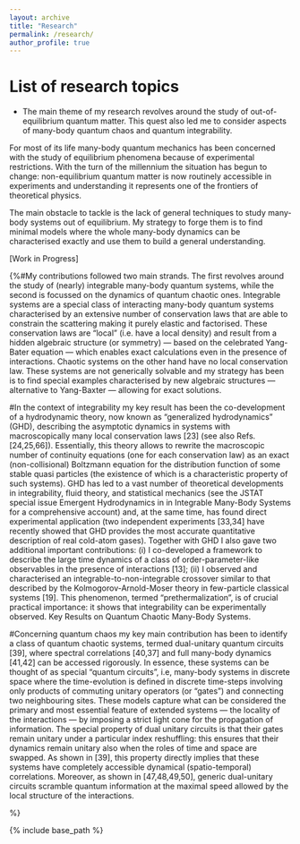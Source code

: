 ```yaml
---
layout: archive
title: "Research"
permalink: /research/
author_profile: true
---
```


List of research topics
======


* The main theme of my research revolves around the study of out-of-equilibrium quantum matter. This quest also led me to consider aspects of many-body quantum chaos and quantum integrability.
  
For most of its life many-body quantum mechanics has been concerned with the study of equilibrium phenomena because of experimental restrictions. With the turn of the millennium the situation has begun to change: non-equilibrium quantum matter is now routinely accessible in experiments and understanding it represents one of the frontiers of theoretical physics.   

The main obstacle to tackle is the lack of general techniques to study many-body systems out of equilibrium. My strategy to forge them is to find minimal models where the whole many-body dynamics can be characterised exactly and use them to build a general understanding. 

[Work in Progress]

{%#My contributions followed two main strands. The first revolves around the study of (nearly) integrable many-body quantum systems, while the second is focussed on the dynamics of quantum chaotic ones. Integrable systems are a special class of interacting many-body quantum systems characterised by an extensive number of conservation laws that are able to constrain the scattering making it purely elastic and factorised. These conservation laws are “local” (i.e. have a local density) and result from a hidden algebraic structure (or symmetry) — based on the celebrated Yang-Bater equation — which enables exact calculations even in the presence of interactions. Chaotic systems on the other hand have no local conservation law. These systems are not generically solvable and my strategy has been is to find special examples characterised by new algebraic structures — alternative to Yang-Baxter — allowing for exact solutions.


#In the context of integrability my key result has been the co-development of a hydrodynamic theory, now known as “generalized hydrodynamics” (GHD), describing the asymptotic dynamics in systems with macroscopically many local conservation laws [23] (see also Refs. [24,25,66]). Essentially, this theory allows to rewrite the macroscopic number of continuity equations (one for each conservation law) as an exact (non-collisional) Boltzmann equation for the distribution function of some stable quasi particles (the existence of which is a characteristic property of such systems). GHD has led to a vast number of theoretical developments in integrability, fluid theory, and statistical mechanics (see the JSTAT special issue Emergent Hydrodynamics in in Integrable Many-Body Systems for a comprehensive account) and, at the same time, has found direct experimental application (two independent experiments [33,34] have recently showed that GHD provides the most accurate quantitative description of real cold-atom gases). Together with GHD I also gave two additional important contributions: (i) I co-developed a framework to describe the large time dynamics of a class of order-parameter-like observables in the presence of interactions [13]; (ii) I observed and characterised an integrable-to-non-integrable crossover similar to that described by the Kolmogorov-Arnold-Moser theory in few-particle classical systems [19]. This phenomenon, termed “prethermalization”, is of crucial practical importance: it shows that integrability can be experimentally observed. Key Results on Quantum Chaotic Many-Body Systems. 


#Concerning quantum chaos my key main contribution has been to identify a class of quantum chaotic systems, termed dual-unitary quantum circuits [39], where spectral correlations [40,37] and full many-body dynamics [41,42] can be accessed rigorously. In essence, these systems can be thought of as special “quantum circuits”, i.e, many-body systems in discrete space where the time-evolution is defined in discrete time-steps involving only products of commuting unitary operators (or “gates”) and connecting two neighbouring sites. These models capture what can be considered the primary and most essential feature of extended systems — the locality of the interactions — by imposing a strict light cone for the propagation of information. The special property of dual unitary circuits is that their gates remain unitary under a particular index reshuffling: this ensures that their dynamics remain unitary also when the roles of time and space are swapped. As shown in [39], this property directly implies that these systems have completely accessible dynamical (spatio-temporal) correlations. Moreover, as shown in [47,48,49,50], generic dual-unitary circuits scramble quantum information at the maximal speed allowed by the local structure of the interactions.

%}

{% include base_path %}
